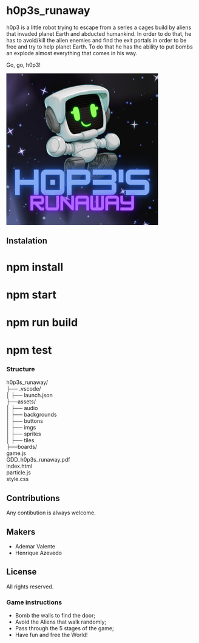 # h0p3s_runaway
h0p3 is a little robot trying to escape from a series a cages build by aliens that invaded planet Earth and abducted humankind. In order to do that, he has to avoid/kill the alien enemies and find the exit portals in order to be free and try to help planet Earth. To do that he has the ability to put bombs an explode almost everything that comes in his way.

Go, go, h0p3!

<img align="center" width="400" height="400" src="h0P3s_runaway/assets/imgs/hopes1.png">



## Instalation

# npm install
# npm start
# npm run build
# npm test



### Structure

h0p3s_runaway/\
├── .vscode/\
│     ├── launch.json\
├──assets/\
│     ├── audio\
│     ├── backgrounds\
│     ├── buttons\
│     ├── imgs\
│     ├── sprites\
│     ├── tiles\
├──boards/\
game.js\
GDD_h0p3s_runaway.pdf\
index.html\
particle.js\
style.css



## Contributions
Any contibution is always welcome.


## Makers
- Ademar Valente
- Henrique Azevedo



## License
All rights reserved.



### Game instructions
- Bomb the walls to find the door;
- Avoid the Aliens that walk randomly;
- Pass through the 5 stages of the game;
- Have fun and free the World!
